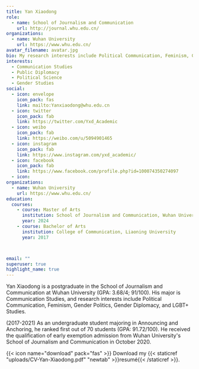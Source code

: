 ```yaml
---
title: Yan Xiaodong
role: 
  - name: School of Journalism and Communication
    url: http://journal.whu.edu.cn/
organizations:
  - name: Wuhan University
    url: https://www.whu.edu.cn/
avatar_filename: avatar.jpg
bio: My research interests include Political Communication, Feminism, Gender Politics, Gender Diplomacy, and LGBT+ Studies.
interests:
  - Communication Studies
  - Public Diplomacy
  - Political Science
  - Gender Studies
social:
  - icon: envelope
    icon_pack: fas
    link: mailto:Yanxiaodong@whu.edu.cn
  - icon: twitter
    icon_pack: fab
    link: https://twitter.com/Yxd_Academic
  - icon: weibo
    icon_pack: fab
    link: https://weibo.com/u/5094901465
  - icon: instagram
    icon_pack: fab
    link: https://www.instagram.com/yxd_academic/
  - icon: facebook
    icon_pack: fab
    link: https://www.facebook.com/profile.php?id=100074350274097
  - icon: 
organizations:
  - name: Wuhan University
    url: https://www.whu.edu.cn/
education:
  courses:
    - course: Master of Arts
      institution: School of Journalism and Communication, Wuhan University (-ing)
      year: 2024
    - course: Bachelor of Arts
      institution: College of Communication, Liaoning University
      year: 2017



email: ""
superuser: true
highlight_name: true
---
```

Yan Xiaodong is a postgraduate in the School of Journalism and Communication at Wuhan University (GPA: 3.68/4; 91/100). His major is Communication Studies, and research interests include Political Communication, Feminism, Gender Politics, Gender Diplomacy, and LGBT+ Studies.

(2017-2021) As an undergraduate student majoring in Announcing and Anchoring, he ranked first out of 70 students (GPA: 91.72/100). He received the qualification of early exemption admission from Wuhan University's School of Journalism and Communication in October 2020.

{{< icon name="download" pack="fas" >}} Download my {{< staticref "uploads/CV-Yan-Xiaodong.pdf" "newtab" >}}resumé{{< /staticref >}}.
